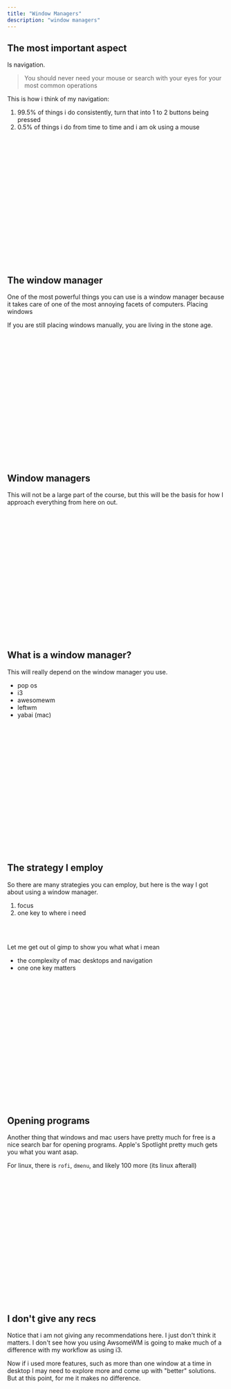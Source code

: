 ```yaml
---
title: "Window Managers"
description: "window managers"
---
```


## The most important aspect
Is navigation.

> You should never need your mouse or search with your eyes for your most common operations

This is how i think of my navigation:

1. 99.5% of things i do consistently, turn that into 1 to 2 buttons being
   pressed
1. 0.5% of things i do from time to time and i am ok using a mouse

<br>
<br>
<br>
<br>
<br>
<br>
<br>
<br>
<br>
<br>
<br>
<br>
<br>
<br>
<br>
<br>
<br>

## The window manager
One of the most powerful things you can use is a window manager because it
takes care of one of the most annoying facets of computers.  Placing windows


If you are still placing windows manually, you are living in the stone age.

<br>
<br>
<br>
<br>
<br>
<br>
<br>
<br>
<br>
<br>
<br>
<br>
<br>
<br>
<br>
<br>
<br>

## Window managers
This will not be a large part of the course, but this will be the basis for how
I approach everything from here on out.

<br>
<br>
<br>
<br>
<br>
<br>
<br>
<br>
<br>
<br>
<br>
<br>
<br>
<br>
<br>
<br>
<br>

## What is a window manager?
This will really depend on the window manager you use.

* pop os
* i3
* awesomewm
* leftwm
* yabai (mac)

<br>
<br>
<br>
<br>
<br>
<br>
<br>
<br>
<br>
<br>
<br>
<br>
<br>
<br>
<br>
<br>
<br>

## The strategy I employ
So there are many strategies you can employ, but here is the way I got about
using a window manager.

1. focus
2. one key to where i need

<br>
<br>

Let me get out ol gimp to show you what what i mean
* the complexity of mac desktops and navigation
* one one key matters

<br>
<br>
<br>
<br>
<br>
<br>
<br>
<br>
<br>
<br>
<br>
<br>
<br>
<br>
<br>
<br>
<br>

## Opening programs
Another thing that windows and mac users have pretty much for free is a nice
search bar for opening programs.  Apple's Spotlight pretty much gets you what
you want asap.

For linux, there is `rofi`, `dmenu`, and likely 100 more (its linux afterall)

<br>
<br>
<br>
<br>
<br>
<br>
<br>
<br>
<br>
<br>
<br>
<br>
<br>
<br>
<br>
<br>
<br>

## I don't give any recs
Notice that i am not giving any recommendations here.  I just don't think it
matters.  I don't see how you using AwsomeWM is going to make much of a
difference with my workflow as using i3.

Now if i used more features, such as more than one window at a time in desktop
I may need to explore more and come up with "better" solutions.  But at this
point, for me it makes no difference.

<br>
<br>
<br>
<br>
<br>
<br>
<br>
<br>
<br>
<br>
<br>
<br>
<br>
<br>
<br>
<br>
<br>

